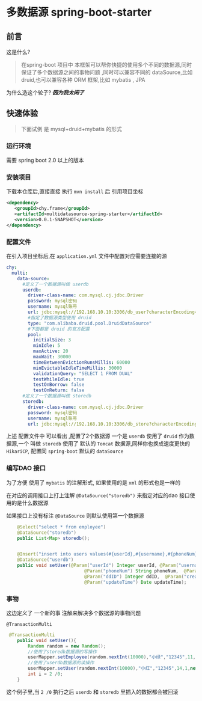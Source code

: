 # 多数据源 spring-boot-starter
## 前言

这是什么?  
> 在spring-boot 项目中 本框架可以帮你快捷的使用多个不同的数据源,同时保证了多个数据源之间的事物问题
,同时可以兼容不同的 dataSource,比如 druid,也可以兼容各种 ORM 框架,比如 mybatis , JPA

为什么造这个轮子? ***~~因为我太闲了~~*** 

## 快速体验

> 下面试例 是 mysql+druid+mybatis 的形式

### 运行环境
需要 spring boot 2.0 以上的版本


### 安装项目

下载本仓库后,直接直接 执行 `mvn install` 后 引用项目坐标
```xml
<dependency>
   <groupId>chy.frame</groupId>
   <artifactId>multidatasource-spring-starter</artifactId>
   <version>0.0.1-SNAPSHOT</version>
</dependency>
```

### 配置文件
在引入项目坐标后,在 `application.yml` 文件中配置对应需要连接的源
```yaml
chy:
  multi:
    data-source:
      #定义了一个数据源叫做 userdb
      userdb:
        driver-class-name: com.mysql.cj.jdbc.Driver
        password: mysql密码
        username: mysql账号
        url: jdbc:mysql://192.168.10.10:3306/db_user?characterEncoding=utf8
        #指定了数据源类型使用 druid
        type: "com.alibaba.druid.pool.DruidDataSource"
        #下面都是 druid 的官方配置
        pool:
          initialSize: 3
          minIdle: 5
          maxActive: 20
          maxWait: 30000
          timeBetweenEvictionRunsMillis: 60000
          minEvictableIdleTimeMillis: 30000
          validationQuery: "SELECT 1 FROM DUAL"
          testWhileIdle: true
          testOnBorrow: false
          testOnReturn: false
      #定义了一个数据源叫做 storedb    
      storedb:
        driver-class-name: com.mysql.cj.jdbc.Driver
        password: mysql密码
        username: mysql账号
        url: jdbc:mysql://192.168.10.10:3306/db_store?characterEncoding=utf8
```
上述 配置文件中 可以看出 ,配置了2个数据源 一个是 `userdb` 使用了 `druid` 作为数据源,一个 叫做 `storedb`
使用了 默认的 `Tomcat` 数据源,同样你也换成速度更快的 `HikariCP`, 配置同 `spring-boot` 默认的 `dataSource`


### 编写DAO 接口
为了方便 使用了 `mybatis` 的注解形式, 如果使用的是 `xml` 的形式也是一样的

在对应的调用接口上打上注解 `@DataSource("storedb")` 来指定对应的dao 接口使用的是什么数据源

如果接口上没有标注 `@DataSource` 则默认使用第一个数据源

```java
    @Select("select * from employee")
    @DataSource("storedb")
    public List<Map> storedb();


    @Insert("insert into users values(#{userId},#{username},#{phoneNum},#{age},#{ddID},#{creatTime},#{updateTime}) ")
    @DataSource("userdb")
    public void setUser(@Param("userId") Integer userId, @Param("username") String username,
                             @Param("phoneNum") String phoneNum,  @Param("age") Integer age,
                             @Param("ddID") Integer ddID,  @Param("creatTime") Date creatTime,
                             @Param("updateTime") Date updateTime);
```

### 事物
这边定义了 一个新的事 注解来解决多个数据源的事物问题 

`@TransactionMulti`

```java
 @TransactionMulti
    public void setUser(){
        Random random = new Random();
        //使用了storedb数据源的写操作
        userMapper.setEmployee(random.nextInt(10000),"小绿","12345",11,new Date(),new Date());
        //使用了userdb数据源的读操作
        userMapper.setUser(random.nextInt(10000),"小红","12345",14,1,new Date(),new Date());
        int i = 2 /0;
    }
```
这个例子里,当 `2 /0` 执行之后 `userdb` 和 `storedb` 里插入的数据都会被回滚